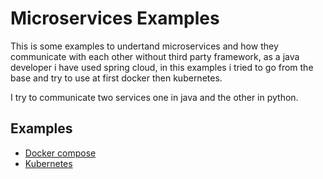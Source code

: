 
# Microservices Examples

This is some examples to undertand microservices and how they communicate with each other without
third party framework, as a java developer i have used spring cloud, in this examples i
tried to go from the base and try to use at first docker then kubernetes.

I try to communicate two services one in java and the other in python.

## Examples
- [Docker compose](https://github.com/mrsofiane/microservices-examples/tree/main/just-with-docker-compose)
- [Kubernetes](https://github.com/mrsofiane/microservices-examples/tree/main/deploy-using-kubernetes)
